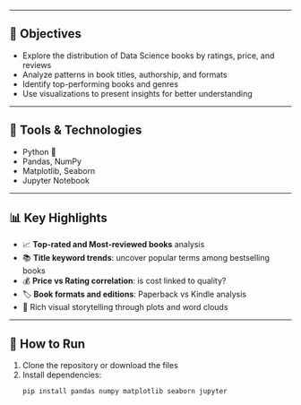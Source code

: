 
---

## 🧠 Objectives

- Explore the distribution of Data Science books by ratings, price, and reviews  
- Analyze patterns in book titles, authorship, and formats  
- Identify top-performing books and genres  
- Use visualizations to present insights for better understanding

---

## 🔧 Tools & Technologies

- Python 🐍  
- Pandas, NumPy  
- Matplotlib, Seaborn  
- Jupyter Notebook  

---

## 📊 Key Highlights

- 📈 **Top-rated and Most-reviewed books** analysis  
- 📚 **Title keyword trends**: uncover popular terms among bestselling books  
- 💰 **Price vs Rating correlation**: is cost linked to quality?  
- 🏷️ **Book formats and editions**: Paperback vs Kindle analysis  
- 🎨 Rich visual storytelling through plots and word clouds

---

## 🚀 How to Run

1. Clone the repository or download the files  
2. Install dependencies:  
   ```bash
   pip install pandas numpy matplotlib seaborn jupyter

